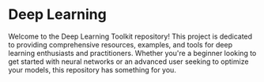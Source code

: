 # Deep Learning
 Welcome to the Deep Learning Toolkit repository! This project is dedicated to providing comprehensive resources, examples, and tools for deep learning enthusiasts and practitioners. Whether you're a beginner looking to get started with neural networks or an advanced user seeking to optimize your models, this repository has something for you.
